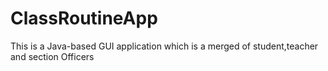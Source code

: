 # ClassRoutineApp
This is a Java-based GUI application which is a merged of student,teacher and section Officers
